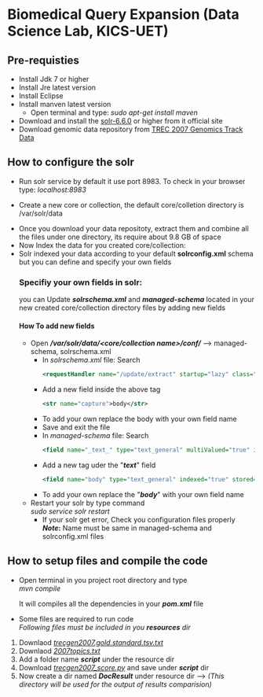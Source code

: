 # Biomedical Query Expansion (Data Science Lab, KICS-UET)

## Pre-requisties ###

* Install Jdk 7 or higher
* Install Jre latest version
* Install Eclipse
* Install manven latest version
	* Open terminal and type: _sudo apt-get install maven_
* Download and install the [solr-6.6.0](http://lucene.apache.org/solr/downloads.html) or higher from it official site
* Download genomic data repository from [TREC 2007 Genomics Track Data](http://skynet.ohsu.edu/trec-gen/2007data.html)


## How to configure the solr
* Run solr service by default it use port 8983. To check in your browser type: _localhost:8983_
+ Create a new core or collection, the default core/colletion directory is 
	/var/solr/data
* Once you download your data repositoty, extract them and combine all the files under one directory, its require about 9.8 GB of space
* Now Index the data for you created core/collection:
* Solr indexed your data according to your default **solrconfig.xml** schema but you can define and specify your own fields
	### Specifiy your own fields in solr:
    you can Update **_solrschema.xml_** and **_managed-schema_** located in your new created core/collection directory files by adding new fields 
	#### How To add new fields
    * Open **_/var/solr/data/<core/collection name>/conf/_** --> managed-schema, solrschema.xml
    	* In _solrschema.xml_ file: Search
    		```xml
            <requestHandler name="/update/extract" startup="lazy" class="solr.extraction.ExtractingRequestHandler"/>
		* Add a new field inside the above tag
			```xml
    		<str name="capture">body</str>
        * To add your own replace the body with your own field name
        * Save and exit the file
        * In _managed-schema_ file: Search <br>
        	```xml
        	<field name="_text_" type="text_general" multiValued="true" indexed="true" stored="false" />
        * Add a new tag uder the "**_text_**" field
        	```xml
            <field name="body" type="text_general" indexed="true" stored="true"/>
		* To add your own replace the "**_body_**" with your own field name 
	* Restart your solr by type command <br>
		_sudo service solr restart_
        * If your solr get error, Check you configuration files properly<br>
**_Note_:** Name must be same in managed-schema and solrconfig.xml files


## How to setup files and compile the code 
* Open terminal in you project root directory and type<br>
	_mvn compile_
    
    It will compiles all the dependencies in your **_pom.xml_** file

* Some files are required to run code<br>
_Following files must be included in you **resources** dir_
1. Downlaod [_trecgen2007.gold.standard.tsv.txt_](http://skynet.ohsu.edu/trec-gen/data/2007/trecgen2007.gold.standard.tsv.txt)
2. Downlaod [_2007topics.txt_](http://skynet.ohsu.edu/trec-gen/data/2007/2007topics.txt)
4. Add a folder name **_script_** under the resource dir
5. Download [_trecgen2007_score.py_](http://skynet.ohsu.edu/trec-gen/data/2007/trecgen2007_score.py) and save under **_script_** dir
6. Now create a dir named **_DocResult_** under resource dir  --> _(This directory will be used for the output of results comparision)_
